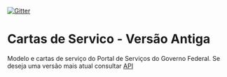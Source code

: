 [![Gitter](https://badges.gitter.im/Fale%20conosco.svg)](https://gitter.im/servicosgovbr/portal-de-servicos?utm_source=badge&utm_medium=badge&utm_campaign=pr-badge)

# Cartas de Servico - Versão Antiga

Modelo e cartas de serviço do Portal de Serviços do Governo Federal. Se deseja uma versão mais atual consultar [API](https://www.servicos.gov.br/api/v1/docs)

